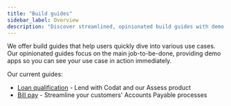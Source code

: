 ```yaml
---
title: "Build guides"
sidebar_label: Overview
description: "Discover streamlined, opinionated build guides with demo apps to fast-track your proficiency in Codat's diverse use cases."
---
```


We offer build guides that help users quickly dive into various use cases. Our opinionated guides focus on the main job-to-be-done, providing demo apps so you can see your use case in action immediately.

Our current guides:

- [Loan qualification](/guides/loan-qualification/introduction) - Lend with Codat and our Assess product
- [Bill pay](/guides/bill-pay/introduction) - Streamline your customers' Accounts Payable processes